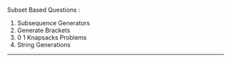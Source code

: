 Subset Based Questions : 
1. Subsequence Generators 
2. Generate Brackets 
3. 0 1 Knapsacks Problems 
4. String Generations  
 
-------------------------------------------------------------------- 
